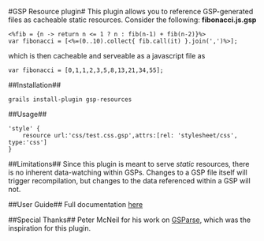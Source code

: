 #GSP Resource plugin#
This plugin allows you to reference GSP-generated files as cacheable static resources. Consider the following:
**fibonacci.js.gsp**
<pre><code>&lt;%fib = {n -&gt; return n &lt;= 1 ? n : fib(n-1) + fib(n-2)}%&gt;
var fibonacci = [&lt;%=(0..10).collect{ fib.call(it) }.join(',')%&gt;];</code></pre>
which is then cacheable and serveable as a javascript file as
<pre><code>var fibonacci = [0,1,1,2,3,5,8,13,21,34,55];</code></pre>

##Installation##
<pre><code>grails install-plugin gsp-resources</code></pre>

##Usage##
<pre><code>'style' {
    resource url:'css/test.css.gsp',attrs:[rel: 'stylesheet/css', type:'css']
}
</code></pre>

##Limitations##
Since this plugin is meant to serve *static* resources, there is no inherent data-watching within GSPs. Changes to a GSP file itself will trigger recompilation, but changes to the data referenced within a GSP will not.

##User Guide##
Full documentation <a href="http://mckenfra.github.com/gsp-resources/guide/single.html">here</a>

##Special Thanks##
Peter McNeil for his work on <a href="http://nerderg.com/GSParse">GSParse</a>, which was the inspiration for this plugin.
